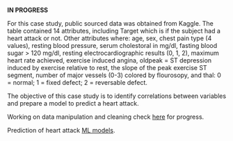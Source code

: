 **IN PROGRESS**

For this case study, public sourced data was obtained from Kaggle. The table contained 14 attributes, including Target which is if the subject had a heart attack or not. Other attributes where: age, sex, chest pain type (4 values), resting blood pressure, serum cholestoral in mg/dl, fasting blood sugar > 120 mg/dl, resting electrocardiographic results (0, 1, 2), maximum heart rate achieved, exercise induced angina, oldpeak = ST depression induced by exercise relative to rest, the slope of the peak exercise ST segment, number of major vessels (0-3) colored by flourosopy, and thal: 0 = normal; 1 = fixed defect; 2 = reversable defect.

The objective of this case study is to identify correlations between variables and prepare a model to predict a heart attack.


Working on data manipulation and cleaning check [here](https://github.com/JezSarai/Jez_Portfolio/blob/df0912a5acf3242247f45a68ea8dc34cebc20e48/Backstage_Bellabeat.md) for progress.

Prediction of heart attack [ML models](https://github.com/JezSarai/Jez_Portfolio/blob/eeed74a44d29abc2c905a8dfc33d9bbe57e7f3a2/Heart%20Attack%20Possibitly_Prediction.md).
